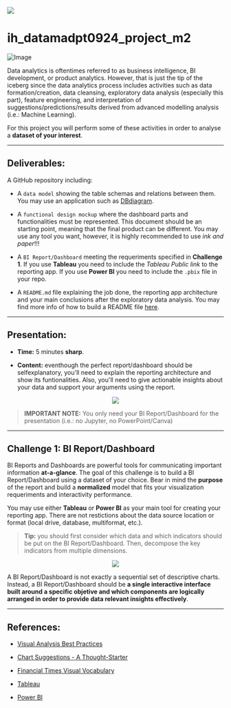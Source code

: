 <p align="left"><img src="https://cdn-images-1.medium.com/max/184/1*2GDcaeYIx_bQAZLxWM4PsQ@2x.png"></p>

# __ih_datamadpt0924_project_m2__

![Image](https://github.com/ih-datapt-mad/ih_datamadpt0923_project_m2/blob/main/images/visuals.jpg)

Data analytics is oftentimes referred to as business intelligence, BI development, or product analytics. However, that is just the tip of the iceberg since the data analytics process includes activities such as data formation/creation, data cleansing, exploratory data analysis (especially this part), feature engineering, and interpretation of suggestions/predictions/results derived from advanced modelling analysis (i.e.: Machine Learning).

For this project you will perform some of these activities in order to analyse a __dataset of your interest__.


---



## **Deliverables:**

A GitHub repository including:

- A `data model` showing the table schemas and relations between them. You may use an application such as [DBdiagram](https://dbdiagram.io/).

- A `functional design mockup` where the dashboard parts and functionalities must be represented. This document should be an starting point, meaning that the final product can be different. You may use any tool you want, however, it is highly recommended to use _ink and paper_!!!

- A `BI Report/Dashboard` meeting the requeriments specified in __Challenge 1__. If you use __Tableau__ you need to include the _Tableau Public link_ to the reporting app. If you use __Power BI__ you need to include the `.pbix` file in your repo. 

- A `README.md` file explaining the job done, the reporting app architecture and your main conclusions after the exploratory data analysis. You may find more info of how to build a README file [here](https://github.com/potacho/data-project-template/blob/master/README.md).



---



## **Presentation:**

- __Time:__ 5 minutes __sharp__.

- __Content:__ eventhough the perfect report/dashboard should be selfexplanatory, you'll need to explain the reporting architecture and show its funtionalities. Also, you'll need to give actionable insights about your data and support your arguments using the report.

<p align="center"><img src="https://media.giphy.com/media/1Ygis29YXMS35cW90I/giphy.gif"></p>


> __IMPORTANT NOTE:__ You only need your BI Report/Dashboard for the presentation (i.e.: no Jupyter, no PowerPoint/Canva)



---



## __Challenge 1: BI Report/Dashboard__

BI Reports and Dashboards are powerful tools for communicating important information __at-a-glance__. The goal of this challenge is to build a BI Report/Dashboard using a dataset of your choice. Bear in mind the __purpose__ of the report and build a __normalized__ model that fits your visualization requeriments and interactivity performance.

You may use either __Tableau__ or __Power BI__ as your main tool for creating your reporting app. There are not restictions about the data source location or format (local drive, database, multiformat, etc.).

> __Tip:__ you should first consider which data and which indicators should be put on the BI Report/Dashboard. Then, decompose the key indicators from multiple dimensions. 

<p align="center"><img src="https://media.giphy.com/media/l46Cy1rHbQ92uuLXa/giphy.gif"></p>


A BI Report/Dashboard is not exactly a sequential set of descriptive charts. Instead, a BI Report/Dashboard should be __a single interactive interface built around a specific objetive and which components are logically arranged in order to provide data relevant insights effectively__.



---



## **References:**

- [Visual Analysis Best Practices](https://github.com/ih-datapt-mad/dataptmad0924_talks/blob/main/m2/docs/visual-analysis-guidebook.pdf)

- [Chart Suggestions - A Thought-Starter](https://github.com/ih-datapt-mad/dataptmad0924_talks/blob/main/m2/docs/visual_selection.pdf)

- [Financial Times Visual Vocabulary](https://github.com/ft-interactive/chart-doctor/tree/master/visual-vocabulary)

- [Tableau](https://github.com/ih-datapt-mad/dataptmad0924_talks/blob/main/m2/_20241209_bi_tableau.md)

- [Power BI](https://github.com/ih-datapt-mad/dataptmad0924_talks/blob/main/m2/_20241214_bi_powerbi.pbix)
